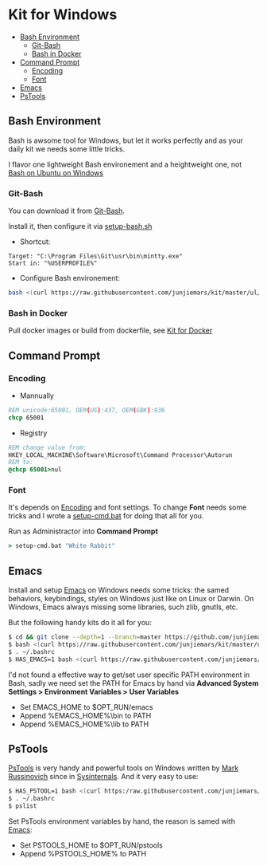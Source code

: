 # Kit for Windows

* [Bash Environment](#bash-environment)
  * [Git-Bash](#git-bash)
  * [Bash in Docker](#bash-in-docker)
* [Command Prompt](#command-prompt)
  * [Encoding](#encoding)
  * [Font](#font)
* [Emacs](#emacs)
* [PsTools](#pstools)


## Bash Environment
Bash is awsome tool for Windows, but let it works perfectly and as 
your daily kit we needs some little tricks.

I flavor one lightweight Bash environement and a heightweight one, not
[Bash on Ubuntu on Windows](https://msdn.microsoft.com/en-us/commandline/wsl/about)

### Git-Bash 
You can download it from [Git-Bash](https://git-scm.com/downloads).

Install it, then configure it via [setup-bash.sh](https://raw.githubusercontent.cn/junjiemars/kit/master/ul/setup-bash.sh)

* Shortcut: 
```
Target: "C:\Program Files\Git\usr\bin\mintty.exe"
Start in: "%USERPROFILE%"
```
* Configure Bash environement:
```sh
bash <(curl https://raw.githubusercontent.com/junjiemars/kit/master/ul/setup-bash.sh)
```

### Bash in Docker 
Pull docker images or build from dockerfile, see [Kit for Docker](https://raw.githubusercontent.com/junjiemars/kit/master/docker/README.md)

## Command Prompt

### Encoding
* Mannually
```bat
REM unicode:65001, OEM(US):437, OEM(GBK):936
chcp 65001
```
* Registry
```bat
REM change value from:
HKEY_LOCAL_MACHINE\Software\Microsoft\Command Processor\Autorun
REM to:
@chcp 65001>nul
```

### Font
It's depends on [Encoding](#encoding) and font settings. 
To change **Font** needs some tricks and I wrote a [setup-cmd.bat](https://raw.githubusercontent.com/junjiemars/kit/master/win/setup-cmd.bat)
 for doing that all for you.

Run as Administractor into **Command Prompt** 
```bat
> setup-cmd.bat "White Rabbit"
```

## Emacs
Install and setup [Emacs](https://www.gnu.org/software/emacs/) on Windows needs some tricks: the samed behaviors, keybindings, styles on Windows just like on Linux or Darwin.
On Windows, Emacs always missing some libraries, such zlib, gnutls, etc.

But the following handy kits do it all for you:
```sh
$ cd && git clone --depth=1 --branch=master https://github.com/junjiemars/.emacs.d.git
$ bash <(curl https://raw.githubusercontent.com/junjiemars/kit/master/ul/setup-bash.sh)
$ . ~/.bashrc
$ HAS_EMACS=1 bash <(curl https://raw.githubusercontent.com/junjiemars/kit/master/win/install-win-kits.sh)
```

I'd not found a effective way to get/set user specific PATH environment in Bash, sadly we need 
set the PATH for Emacs by hand via **Advanced System Settings > Environment Variables > User Variables**
* Set EMACS_HOME to $OPT_RUN/emacs
* Append %EMACS_HOME%\bin to PATH
* Append %EMACS_HOME%\lib to PATH

## PsTools
[PsTools](https://technet.microsoft.com/en-us/sysinternals/pstools.aspx) is very handy and powerful tools on Windows written 
by [Mark Russinovich](https://en.wikipedia.org/wiki/Mark_Russinovich) since in [Sysinternals](https://en.wikipedia.org/wiki/Sysinternals).
And it very easy to use:
```sh
$ HAS_PSTOOL=1 bash <(curl https:/raw.githubusercontent.com/junjiemars/kit/master/win/install-win-kits.sh)
$ . ~/.bashrc
$ pslist
```

Set PsTools environment variables by hand, the reason is samed with [Emacs](#emacs):
* Set PSTOOLS_HOME to $OPT_RUN/pstools
* Append %PSTOOLS_HOME% to PATH